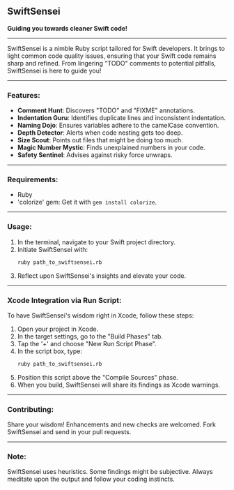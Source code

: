 
## **SwiftSensei**
**Guiding you towards cleaner Swift code!**

---

SwiftSensei is a nimble Ruby script tailored for Swift developers. It brings to light common code quality issues, ensuring that your Swift code remains sharp and refined. From lingering "TODO" comments to potential pitfalls, SwiftSensei is here to guide you!

---

### **Features:**

- **Comment Hunt**: Discovers "TODO" and "FIXME" annotations.
- **Indentation Guru**: Identifies duplicate lines and inconsistent indentation.
- **Naming Dojo**: Ensures variables adhere to the camelCase convention.
- **Depth Detector**: Alerts when code nesting gets too deep.
- **Size Scout**: Points out files that might be doing too much.
- **Magic Number Mystic**: Finds unexplained numbers in your code.
- **Safety Sentinel**: Advises against risky force unwraps.

---

### **Requirements:**
- Ruby
- 'colorize' gem: Get it with `gem install colorize`.

---

### **Usage:**
1. In the terminal, navigate to your Swift project directory.
2. Initiate SwiftSensei with:
   ```bash
   ruby path_to_swiftsensei.rb
   ```
3. Reflect upon SwiftSensei's insights and elevate your code.

---

### **Xcode Integration via Run Script:**
To have SwiftSensei's wisdom right in Xcode, follow these steps:

1. Open your project in Xcode.
2. In the target settings, go to the "Build Phases" tab.
3. Tap the '+' and choose "New Run Script Phase".
4. In the script box, type:
   ```bash
   ruby path_to_swiftsensei.rb
   ```
5. Position this script above the "Compile Sources" phase.
6. When you build, SwiftSensei will share its findings as Xcode warnings.

---

### **Contributing:**
Share your wisdom! Enhancements and new checks are welcomed. Fork SwiftSensei and send in your pull requests.

---

### **Note:**
SwiftSensei uses heuristics. Some findings might be subjective. Always meditate upon the output and follow your coding instincts.

